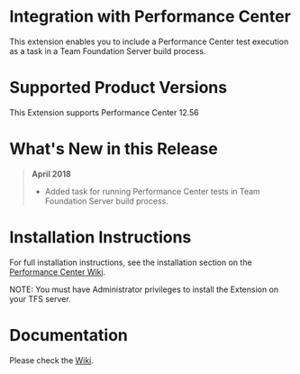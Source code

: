 # Integration with Performance Center

This extension enables you to include a Performance Center test execution as a task in a Team Foundation Server build process. 

# Supported Product Versions

This Extension supports Performance Center 12.56

# What's New in this Release

> **April 2018**
> - Added task for running Performance Center tests in Team Foundation Server build process.

# Installation Instructions

For full installation instructions, see the installation section on the [Performance Center Wiki](<link to documentation>).

NOTE: You must have Administrator privileges to install the Extension on your TFS server.

# Documentation

Please check the [Wiki](<link to wiki>).
